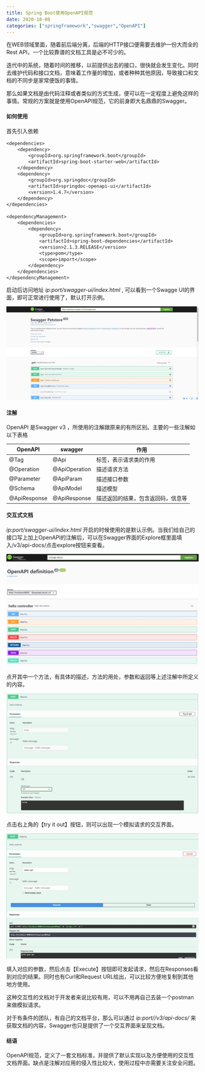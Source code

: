 ```yaml
---
title: Spring Boot使用OpenAPI规范
date: 2020-10-08
categories: ["springframework","swagger","OpenAPI"]
---
```


在WEB领域里面，随着前后端分离，后端的HTTP接口便需要去维护一份大而全的Rest API，一个比较靠谱的文档工具是必不可少的。 <!--more-->

迭代中的系统，随着时间的推移，以前提供出去的接口，很快就会发生变化。同时去维护代码和接口文档，意味着工作量的增加，或者种种其他原因，导致接口和文档的不同步是家常便饭的事情。

那么如果文档是由代码注释或者类似的方式生成，便可以在一定程度上避免这样的事情。常规的方案就是使用OpenAPI规范，它的前身即大名鼎鼎的Swagger。

#### 如何使用

首先引入依赖

```
<dependencies>
	<dependency>
		<groupId>org.springframework.boot</groupId>
		<artifactId>spring-boot-starter-web</artifactId>
	</dependency>
	<dependency>
		<groupId>org.springdoc</groupId>
		<artifactId>springdoc-openapi-ui</artifactId>
		<version>1.4.7</version>
	</dependency>
</dependencies>

<dependencyManagement>
	<dependencies>
		<dependency>
			<groupId>org.springframework.boot</groupId>
			<artifactId>spring-boot-dependencies</artifactId>
			<version>2.1.3.RELEASE</version>
			<type>pom</type>
			<scope>import</scope>
		</dependency>
	</dependencies>
</dependencyManagement>
```

启动后访问地址 *ip:port/swagger-ui/index.html* , 可以看到一个Swagge UI的界面，即可正常进行使用了，默认打开示例。

![](swagger-ui.jpg)

#### 注解

OpenAPI 是Swagger v3 ，所使用的注解跟原来的有所区别。主要的一些注解如以下表格

| OpenAPI      | swagger       | 作用                               |
| ------------ | ------------- | ---------------------------------- |
| @Tag         | @Api          | 标签，表示请求类的作用             |
| @Operation   | @ApiOperation | 描述请求方法                       |
| @Parameter   | @ApiParam     | 描述接口参数                       |
| @Schema      | @ApiModel     | 描述模型                           |
| @ApiResponse | @ApiResponse  | 描述返回的结果，包含返回码，信息等 |

#### 交互式文档

*ip:port/swagger-ui/index.html*  开启的时候使用的是默认示例。当我们给自己的接口写上加上OpenAPI的注解后，可以在Swagger界面的Explore框里面填入/v3/api-docs/点击explore按钮来查看。

![](api-docs.jpg)

点开其中一个方法，有具体的描述，方法的用处，参数和返回等上述注解中所定义的内容。

![](try-it-out.jpg)

点击右上角的【try it out】按钮，则可以出现一个模拟请求的交互界面。

![](try-it-out-result.jpg)

填入对应的参数，然后点击【Execute】按钮即可发起请求，然后在Responses看到对应的结果。同时也有Curl和Request URL给出，可以比较方便地复制到其他地方使用。

这种交互性的文档对于开发者来说比较有用，可以不用再自己去装一个postman来做模拟请求。

对于有条件的团队，有自己的文档平台，那么可以通过  *ip:port//v3/api-docs/* 来获取文档的内容，Swagger也只是提供了一个交互界面来呈现文档。

#### 结语

OpenAPI规范，定义了一套文档标准，并提供了默认实现以及方便使用的交互性文档界面。缺点是注解对应用的侵入性比较大，使用过程中亦需要关注安全问题。



